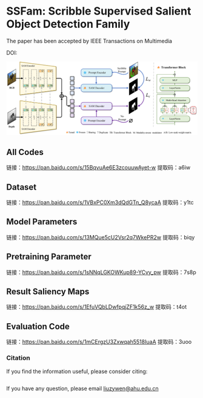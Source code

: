 # SSFam: Scribble Supervised Salient Object Detection Family

The paper has been accepted by IEEE Transactions on Multimedia



DOI:



![Main](Main.png)
## All Codes
链接：https://pan.baidu.com/s/15BqvuAe6E3zcouuwAyet-w 
提取码：a6iw 

 

## Dataset
链接：https://pan.baidu.com/s/1VBxPC0Xm3dQdGTn_Q8ycaA 
提取码：y1tc 


## Model Parameters
链接：https://pan.baidu.com/s/13MQue5cU2Vsr2q7WkePR2w 
提取码：biqy 


## Pretraining Parameter
链接：https://pan.baidu.com/s/1sNNqLGKOWKup89-YCvy_pw 
提取码：7s8p 


##  Result Saliency Maps 
链接：https://pan.baidu.com/s/1EfuVQbLDwfpqjZF1k56z_w 
提取码：t4ot 


## Evaluation Code
链接：https://pan.baidu.com/s/1mCErgzU3Zxwqah5518IuaA 
提取码：3uoo 



### Citation

If you find the information useful, please consider citing:

```

```
If you have any question, please email  liuzywen@ahu.edu.cn
